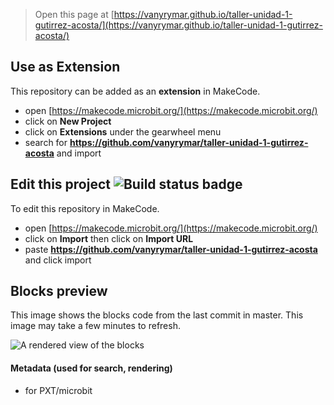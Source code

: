 
> Open this page at [https://vanyrymar.github.io/taller-unidad-1-gutirrez-acosta/](https://vanyrymar.github.io/taller-unidad-1-gutirrez-acosta/)

## Use as Extension

This repository can be added as an **extension** in MakeCode.

* open [https://makecode.microbit.org/](https://makecode.microbit.org/)
* click on **New Project**
* click on **Extensions** under the gearwheel menu
* search for **https://github.com/vanyrymar/taller-unidad-1-gutirrez-acosta** and import

## Edit this project ![Build status badge](https://github.com/vanyrymar/taller-unidad-1-gutirrez-acosta/workflows/MakeCode/badge.svg)

To edit this repository in MakeCode.

* open [https://makecode.microbit.org/](https://makecode.microbit.org/)
* click on **Import** then click on **Import URL**
* paste **https://github.com/vanyrymar/taller-unidad-1-gutirrez-acosta** and click import

## Blocks preview

This image shows the blocks code from the last commit in master.
This image may take a few minutes to refresh.

![A rendered view of the blocks](https://github.com/vanyrymar/taller-unidad-1-gutirrez-acosta/raw/master/.github/makecode/blocks.png)

#### Metadata (used for search, rendering)

* for PXT/microbit
<script src="https://makecode.com/gh-pages-embed.js"></script><script>makeCodeRender("{{ site.makecode.home_url }}", "{{ site.github.owner_name }}/{{ site.github.repository_name }}");</script>
